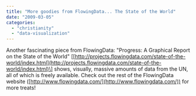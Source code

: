 ```yaml
---
title: "More goodies from FlowingData... The State of the World"
date: "2009-03-05"
categories: 
  - "christianity"
  - "data-visualization"
---
```


Another fascinating piece from FlowingData: "Progress: A Graphical Report on the State of the World" \[[http://projects.flowingdata.com/state-of-the-world/index.html](http://projects.flowingdata.com/state-of-the-world/index.html)\] shows, visually, massive amounts of data from the UN, all of which is freely available. Check out the rest of the FlowingData website ([http://www.flowingdata.com/](http://www.flowingdata.com/)) for more treats!
